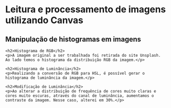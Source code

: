 <!DOCTYPE html>
<html>
<head>
	<meta charset="UTF-8"/>
	<link href="style.css" rel="stylesheet"/>
	<title> Processamento de imagens em Canvas</title>
	<!comment: MathJax para equações matemáticas em TeX>
	<script type="text/javascript" async
		src="https://cdnjs.cloudflare.com/ajax/libs/mathjax/2.7.5/MathJax.js?config=TeX-MML-AM_CHTML" async>
	</script>
</head>
<body>
	<h1>Leitura e processamento de imagens utilizando Canvas</h1>
	<h2>Manipulação de histogramas em imagens</h2>
	
	<h2>Histograma de RGB</h2>
	<p>A imagem original a ser trabalhada foi retirada do site Unsplash. Ao lado temos o histograma da distribuição RGB da imagem.</p>
<figure>
	<canvas id="imagemOriginal" width="400" height="580"></canvas>
	<canvas id="rgbhistogram" width="400" height="580"></canvas>
</figure>

	<h2>Histograma de Luminância</h2>
	<p>Realizando a conversão de RGB para HSL, é possível gerar o histograma de luminância da imagem.</p>
	
<figure>
	<canvas id="lumhistogram" width="400" height="580"></canvas>
</figure>

	<h2>Modificação de Luminância</h2>
	<p>Ao alterar a distribuição de frequência de cores muito claras e cores muito escuras, através do canal de luminância, aumentamos o contraste da imagem. Nesse caso, alterei em 30%.</p>
	
<figure>
	<canvas id="imagemOutput" width="400" height="580"></canvas>
</figure>

<script>
	var canvasOriginal = document.getElementById("imagemOriginal");
	var ctxOriginal = canvasOriginal.getContext("2d");
	
	var canvasHist = document.getElementById("rgbhistogram");
	var ctxHist = canvasHist.getContext("2d");
	
	var canvasLumHist = document.getElementById("lumhistogram");
	var ctxLumHist = canvasLumHist.getContext("2d");
	
	var canvasOut = document.getElementById("imagemOutput");
	var ctxOutput = canvasOut.getContext("2d");
	
	var imgOriginal = new Image();
	var imgHist = new Image();
	var imgLumHist = new Image();
	
	//image link
	var imgUrl = "https://images.unsplash.com/photo-1627245126222-60185a8b671f?ixlib=rb-1.2.1&ixid=MnwxMjA3fDB8MHxwaG90by1wYWdlfHx8fGVufDB8fHx8&auto=format&fit=crop&w=387&q=80";
   
	imgOriginal.crossOrigin = '';
    imgOriginal.src = imgUrl;
	imgOriginal.onload = function(){
	ctxOriginal.drawImage(imgOriginal, 0, 0);
	ctxHist.drawImage(imgHist, 0, 0);
	ctxLumHist.drawImage(imgOriginal, 0, 0);
	
	imgHist = ctxOriginal.getImageData(0, 0, 400, 580);		
	
	//RGB arrays and histogram
	function Histograma(x,y, color) {
	ctxHist.beginPath();
	ctxHist.moveTo(x, 580);
	ctxHist.lineTo(x, 580-y);
	ctxHist.strokeStyle = color;
	ctxHist.stroke();
	}

	const r = [];
	const g = [];
	const b = [];	

	for (let i = 0; i < imgHist.data.length; i += 4) {
	
		if ( isNaN(r[imgHist.data[i]]) )
		{ r[imgHist.data[i]] = 0};
		
		r[imgHist.data[i]] += 1;
		
		if ( isNaN(g[imgHist.data[i+1]]) )
		{ g[imgHist.data[i+1]] = 0};
		
		g[imgHist.data[i+1]] += 1;
		
		if ( isNaN(b[imgHist.data[i+2]]) )
		{ b[imgHist.data[i+2]] = 0};
		
		b[imgHist.data[i+2]] += 1;
	}	
	
	for(var i=0; i <= r.length; i++){
		Histograma(i,r[i]/10,'red');
	}	
	for(var i=0; i <= g.length; i++){
		Histograma([i],g[i]/10,'green');
	}
	for(var i=0; i <= b.length; i++){
		Histograma([i],b[i]/10, 'blue');
	}
	
	//rgb to hsl
	const h = [];
	const s = [];
	const l = [];
	
	for (var i = 0; i <= r.length; i++) {
		var max = Math.max(r[i], g[i], b[i]), min = Math.min(r[i], g[i], b[i]);
		h[i], s[i], l[i] = (max + min) / 2;

		if(max == min){
			h[i] = s[i] = 0; 
		}else{
			var d = max - min;
			s[i] = l[i] > 0.5 ? d / (2 - max - min) : d / (max + min);}
        switch(max){ 
            case r: h = (g[i] - b[i]) / d + (g[i] < b[i] ? 6 : 0); break;
            case g: h = (b[i] - r[i]) / d + 2; break; 
            case b: h = (r[i] - g[i]) / d + 4; break; 
        } 
        h[i] /= 6; 
    }
	
	//luminance histogram
	function Lum(x,y, color) {
	ctxLumHist.beginPath();
	ctxLumHist.moveTo(x, 580);
	ctxLumHist.lineTo(x, 580-y);
	ctxLumHist.strokeStyle = color;
    ctxLumHist.stroke();
	}
	
	for(var i=0; i <= l.length; i++){
	Lum([i],l[i]/10, 'darkgray');
	}
	
	//changing frequency distribution
	for (let i = 0; i < imgHist.data.length; i += 4) {	
		if ( imgHist.data[i] < 120 )
		{imgHist.data[i] = imgHist.data[i] - imgHist.data[i]*0.3 };
		
		imgHist.data[i] = imgHist.data[i] + imgHist.data[i]*0.3;
		
		if ( imgHist.data[i+1] < 120 )
		{imgHist.data[i+1] = imgHist.data[i+1] - imgHist.data[i+1]*0.3 };
		
		imgHist.data[i+1] = imgHist.data[i+1] + imgHist.data[i+1]*0.3;
		
		if ( imgHist.data[i+2] < 120 )
		{imgHist.data[i+2] = imgHist.data[i+2] - imgHist.data[i+2]*0.3 };
		
		imgHist.data[i+2] = imgHist.data[i+2] + imgHist.data[i+2]*0.3;
	}	
	ctxOutput.putImageData(imgHist, 0, 0);
	
}
</script>

</body>
</html>
